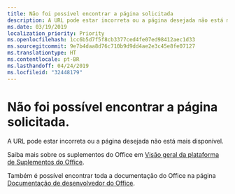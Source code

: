 ```yaml
---
title: Não foi possível encontrar a página solicitada
description: A URL pode estar incorreta ou a página desejada não está mais disponível.
ms.date: 03/19/2019
localization_priority: Priority
ms.openlocfilehash: 1cc6b5d7f5f8cb3377ced4fe07ed98412aec1d33
ms.sourcegitcommit: 9e7b4daa8d76c710b9d9dd4ae2e3c45e8fe07127
ms.translationtype: HT
ms.contentlocale: pt-BR
ms.lasthandoff: 04/24/2019
ms.locfileid: "32448179"
---
```

# <a name="were-sorry-we-cant-find-the-page-you-requested"></a>Não foi possível encontrar a página solicitada.

A URL pode estar incorreta ou a página desejada não está mais disponível.  

Saiba mais sobre os suplementos do Office em [Visão geral da plataforma de Suplementos do Office](/office/dev/add-ins/overview/office-add-ins).

Também é possível encontrar toda a documentação do Office na página [Documentação de desenvolvedor do Office](https://developer.microsoft.com/office/docs).
